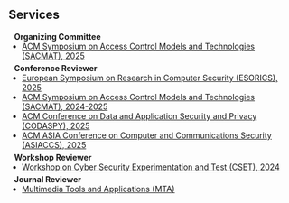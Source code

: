 ## Services

<h4 style="margin:0 10px 0;">Organizing Committee</h4>
<ul style="margin:0 0 5px;">
  <li><a href="https://www.sacmat.org/2025/"><autocolor>ACM Symposium on Access Control Models and Technologies (SACMAT), 2025</autocolor></a></li>
</ul>


<h4 style="margin:0 10px 0;">Conference Reviewer</h4>

<ul style="margin:0 0 5px;">
  <li><a href="https://esorics2025.sciencesconf.org/"><autocolor>European Symposium on Research in Computer Security (ESORICS), 2025</autocolor></a></li>
  <li><a href="https://www.sacmat.org/"><autocolor>ACM Symposium on Access Control Models and Technologies (SACMAT), 2024-2025</autocolor></a></li>
  <li><a href="https://www.codaspy.org/2025/"><autocolor>ACM Conference on Data and Application Security and Privacy (CODASPY), 2025</autocolor></a></li>
  <li><a href="https://asiaccs2025.hust.edu.vn/"><autocolor>ACM ASIA Conference on Computer and Communications Security (ASIACCS), 2025</autocolor></a></li>
</ul>

<h4 style="margin:0 10px 0;">Workshop Reviewer</h4>

<ul style="margin:0 0 5px;">
  <li><a href="https://cset24.isi.edu/"><autocolor>Workshop on Cyber Security Experimentation and Test (CSET), 2024</autocolor></a></li>
</ul>

<h4 style="margin:0 10px 0;">Journal Reviewer</h4>

<ul style="margin:0 0 20px;">
  <li><a href="https://link.springer.com/journal/11042"><autocolor>Multimedia Tools and Applications (MTA)</autocolor></a></li>
  </ul>